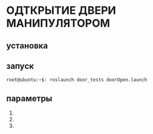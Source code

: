 # ОДТКРЫТИЕ ДВЕРИ МАНИПУЛЯТОРОМ 

## установка

## запуск
``` 
root@ubuntu:~$: roslaunch door_tests doorOpen.launch
```

## параметры
1.
2.
3.
